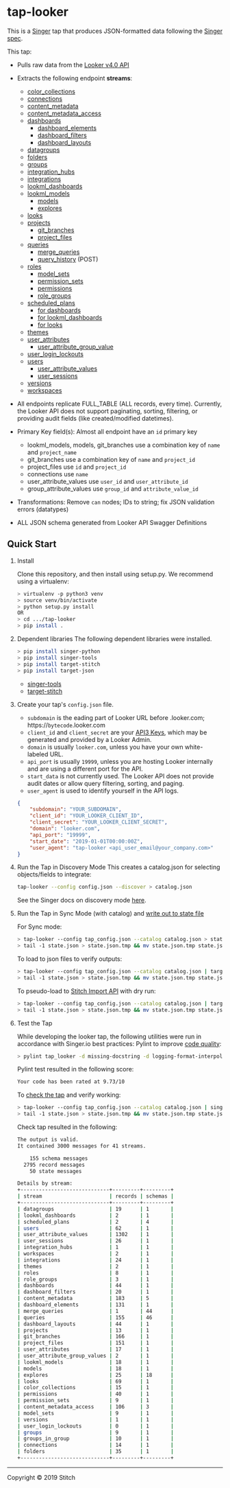 # tap-looker

This is a [Singer](https://singer.io) tap that produces JSON-formatted data
following the [Singer
spec](https://github.com/singer-io/getting-started/blob/master/SPEC.md).

This tap:

- Pulls raw data from the [Looker v4.0 API](https://developers.looker.com/api/explorer/4.0)
- Extracts the following endpoint **streams**:
  - [color_collections](https://developers.looker.com/api/explorer/4.0/methods/ColorCollection/all_color_collections)
  - [connections](https://developers.looker.com/api/explorer/4.0/methods/Connection/all_connections)
  - [content_metadata](https://developers.looker.com/api/explorer/4.0/methods/Content/all_content_metadatas)
  - [content_metadata_access](https://developers.looker.com/api/explorer/4.0/methods/Content/all_content_metadata_accesses)
  - [dashboards](https://developers.looker.com/api/explorer/4.0/methods/Dashboard/all_dashboards)
    - [dashboard_elements](https://developers.looker.com/api/explorer/4.0/methods/Dashboard/dashboard_dashboard_elements)
    - [dashboard_filters](https://developers.looker.com/api/explorer/4.0/methods/Dashboard/dashboard_dashboard_filters)
    - [dashboard_layouts](https://developers.looker.com/api/explorer/4.0/methods/Dashboard/dashboard_dashboard_layouts)
  - [datagroups](https://developers.looker.com/api/explorer/4.0/methods/Datagroup/all_datagroups)
  - [folders](https://developers.looker.com/api/explorer/4.0/methods/Folder/all_folders)
  - [groups](https://developers.looker.com/api/explorer/4.0/methods/Group/all_groups)
  - [integration_hubs](https://developers.looker.com/api/explorer/4.0/methods/Integration/all_integration_hubs)
  - [integrations](https://developers.looker.com/api/explorer/4.0/methods/Integration/all_integrations)
  - [lookml_dashboards](https://developers.looker.com/api/explorer/4.0/methods/Dashboard/all_dashboards)
  - [lookml_models](https://developers.looker.com/api/explorer/4.0/methods/LookmlModel/all_lookml_models)
    - [models](https://developers.looker.com/api/explorer/4.0/methods/LookmlModel/lookml_model)
    - [explores](https://developers.looker.com/api/explorer/4.0/methods/LookmlModel/lookml_model_explore)
  - [looks](https://developers.looker.com/api/explorer/4.0/methods/Look/all_looks)
  - [projects](https://developers.looker.com/api/explorer/4.0/methods/Project/all_projects)
    - [git_branches](https://developers.looker.com/api/explorer/4.0/methods/Project/all_git_branches)
    - [project_files](https://developers.looker.com/api/explorer/4.0/methods/Project/all_project_files)
  - [queries](https://developers.looker.com/api/explorer/4.0/methods/Query/query)
    - [merge_queries](https://developers.looker.com/api/explorer/4.0/methods/Query/merge_query)
    - [query_history](https://developers.looker.com/api/explorer/4.0/methods/Query) (POST)
  - [roles](https://developers.looker.com/api/explorer/4.0/methods/Role/all_roles)
    - [model_sets](https://developers.looker.com/api/explorer/4.0/methods/Role/all_model_sets)
    - [permission_sets](https://developers.looker.com/api/explorer/4.0/methods/Role/all_permission_sets)
    - [permissions](https://developers.looker.com/api/explorer/4.0/methods/Role/all_permissions)
    - [role_groups](https://developers.looker.com/api/explorer/4.0/methods/Role/role_groups)
  - [scheduled_plans](https://developers.looker.com/api/explorer/4.0/methods/ScheduledPlan/all_scheduled_plans)
    - [for dashboards](https://developers.looker.com/api/explorer/4.0/methods/ScheduledPlan/scheduled_plans_for_dashboard)
    - [for lookml_dashboards](https://developers.looker.com/api/explorer/4.0/methods/ScheduledPlan/scheduled_plans_for_lookml_dashboard)
    - [for looks](https://developers.looker.com/api/explorer/4.0/methods/ScheduledPlan/scheduled_plans_for_look)
  - [themes](https://developers.looker.com/api/explorer/4.0/methods/Theme/all_themes)
  - [user_attributes](https://developers.looker.com/api/explorer/4.0/methods/UserAttribute/all_user_attributes)
    - [user_attribute_group_value](https://developers.looker.com/api/explorer/4.0/methods/UserAttribute/all_user_attribute_group_values)
  - [user_login_lockouts](https://developers.looker.com/api/explorer/4.0/methods/Auth/all_user_login_lockouts)
  - [users](https://developers.looker.com/api/explorer/4.0/methods/User/all_users)
    - [user_attribute_values](https://developers.looker.com/api/explorer/4.0/methods/User/user_attribute_user_values)
    - [user_sessions](https://developers.looker.com/api/explorer/4.0/methods/User/all_user_sessions)
  - [versions](https://developers.looker.com/api/explorer/4.0/methods/Config/versions)
  - [workspaces](https://developers.looker.com/api/explorer/4.0/methods/Workspace/workspace)

- All endpoints replicate FULL_TABLE (ALL records, every time). Currently, the Looker API does not support paginating, sorting, filtering, or providing audit fields (like created/modified datetimes).
- Primary Key field(s): Almost all endpoint have an `id` primary key
  - lookml_models, models, git_branches use a combination key of `name` and `project_name`
  - git_branches use a combination key of `name` and `project_id`
  - project_files use `id` and `project_id`
  - connections use `name`
  - user_attribute_values use `user_id` and `user_attribute_id`
  - group_attribute_values use `group_id` and `attribute_value_id`
- Transformations: Remove `can` nodes; IDs to string; fix JSON validation errors (datatypes)
- ALL JSON schema generated from Looker API Swagger Definitions


## Quick Start

1. Install

    Clone this repository, and then install using setup.py. We recommend using a virtualenv:

    ```bash
    > virtualenv -p python3 venv
    > source venv/bin/activate
    > python setup.py install
    OR
    > cd .../tap-looker
    > pip install .
    ```
2. Dependent libraries
    The following dependent libraries were installed.
    ```bash
    > pip install singer-python
    > pip install singer-tools
    > pip install target-stitch
    > pip install target-json

    ```
    - [singer-tools](https://github.com/singer-io/singer-tools)
    - [target-stitch](https://github.com/singer-io/target-stitch)

3. Create your tap's `config.json` file.
    - `subdomain` is the eading part of Looker URL before .looker.com; https://`bytecode`.looker.com
    - `client_id` and `client_secret` are your [API3 Keys](https://docs.looker.com/admin-options/settings/users#api3_keys), which may be generated and provided by a Looker Admin.
    - `domain` is usually `looker.com`, unless you have your own white-labeled URL.
    - `api_port` is usually `19999`, unless you are hosting Looker internally and are using a different port for the API.
    - `start_data` is not currently used. The Looker API does not provide audit dates or allow query filtering, sorting, and paging.
    - `user_agent` is used to identify yourself in the API logs.

    ```json
    {
        "subdomain": "YOUR_SUBDOMAIN",
        "client_id": "YOUR_LOOKER_CLIENT_ID",
        "client_secret": "YOUR_LOOKER_CLIENT_SECRET",
        "domain": "looker.com",
        "api_port": "19999",
        "start_date": "2019-01-01T00:00:00Z",
        "user_agent": "tap-looker <api_user_email@your_company.com>"
    }
    ```

4. Run the Tap in Discovery Mode
    This creates a catalog.json for selecting objects/fields to integrate:
    ```bash
    tap-looker --config config.json --discover > catalog.json
    ```
   See the Singer docs on discovery mode
   [here](https://github.com/singer-io/getting-started/blob/master/docs/DISCOVERY_MODE.md#discovery-mode).

5. Run the Tap in Sync Mode (with catalog) and [write out to state file](https://github.com/singer-io/getting-started/blob/master/docs/RUNNING_AND_DEVELOPING.md#running-a-singer-tap-with-a-singer-target)

    For Sync mode:
    ```bash
    > tap-looker --config tap_config.json --catalog catalog.json > state.json
    > tail -1 state.json > state.json.tmp && mv state.json.tmp state.json
    ```
    To load to json files to verify outputs:
    ```bash
    > tap-looker --config tap_config.json --catalog catalog.json | target-json > state.json
    > tail -1 state.json > state.json.tmp && mv state.json.tmp state.json
    ```
    To pseudo-load to [Stitch Import API](https://github.com/singer-io/target-stitch) with dry run:
    ```bash
    > tap-looker --config tap_config.json --catalog catalog.json | target-stitch --config target_config.json --dry-run > state.json
    > tail -1 state.json > state.json.tmp && mv state.json.tmp state.json
    ```

6. Test the Tap

    While developing the looker tap, the following utilities were run in accordance with Singer.io best practices:
    Pylint to improve [code quality](https://github.com/singer-io/getting-started/blob/master/docs/BEST_PRACTICES.md#code-quality):
    ```bash
    > pylint tap_looker -d missing-docstring -d logging-format-interpolation -d too-many-locals -d too-many-arguments
    ```
    Pylint test resulted in the following score:
    ```bash
    Your code has been rated at 9.73/10
    ```

    To [check the tap](https://github.com/singer-io/singer-tools#singer-check-tap) and verify working:
    ```bash
    > tap-looker --config tap_config.json --catalog catalog.json | singer-check-tap > state.json
    > tail -1 state.json > state.json.tmp && mv state.json.tmp state.json
    ```
    Check tap resulted in the following:
    ```bash
    The output is valid.
    It contained 3000 messages for 41 streams.

        155 schema messages
      2795 record messages
        50 state messages

    Details by stream:
    +-----------------------------+---------+---------+
    | stream                      | records | schemas |
    +-----------------------------+---------+---------+
    | datagroups                  | 19      | 1       |
    | lookml_dashboards           | 2       | 1       |
    | scheduled_plans             | 2       | 4       |
    | users                       | 62      | 1       |
    | user_attribute_values       | 1302    | 1       |
    | user_sessions               | 26      | 1       |
    | integration_hubs            | 1       | 1       |
    | workspaces                  | 2       | 1       |
    | integrations                | 24      | 1       |
    | themes                      | 2       | 1       |
    | roles                       | 8       | 1       |
    | role_groups                 | 3       | 1       |
    | dashboards                  | 44      | 1       |
    | dashboard_filters           | 20      | 1       |
    | content_metadata            | 183     | 5       |
    | dashboard_elements          | 131     | 1       |
    | merge_queries               | 1       | 44      |
    | queries                     | 155     | 46      |
    | dashboard_layouts           | 44      | 1       |
    | projects                    | 13      | 1       |
    | git_branches                | 166     | 1       |
    | project_files               | 151     | 1       |
    | user_attributes             | 17      | 1       |
    | user_attribute_group_values | 2       | 1       |
    | lookml_models               | 18      | 1       |
    | models                      | 18      | 1       |
    | explores                    | 25      | 18      |
    | looks                       | 69      | 1       |
    | color_collections           | 15      | 1       |
    | permissions                 | 40      | 1       |
    | permission_sets             | 9       | 1       |
    | content_metadata_access     | 106     | 3       |
    | model_sets                  | 9       | 1       |
    | versions                    | 1       | 1       |
    | user_login_lockouts         | 0       | 1       |
    | groups                      | 9       | 1       |
    | groups_in_group             | 10      | 1       |
    | connections                 | 14      | 1       |
    | folders                     | 35      | 1       |
    +-----------------------------+---------+---------+

    ```
---

Copyright &copy; 2019 Stitch
